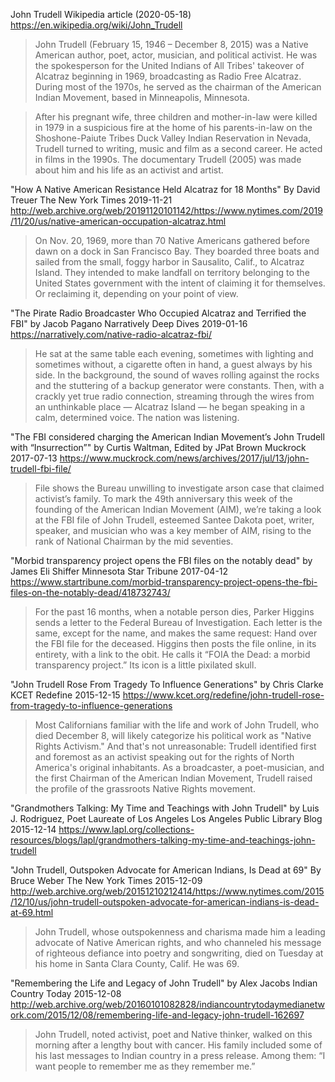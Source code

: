 John Trudell Wikipedia article (2020-05-18)
https://en.wikipedia.org/wiki/John_Trudell

> John Trudell (February 15, 1946 – December 8, 2015) was a Native
> American author, poet, actor, musician, and political activist. He was
> the spokesperson for the United Indians of All Tribes' takeover of
> Alcatraz beginning in 1969, broadcasting as Radio Free
> Alcatraz. During most of the 1970s, he served as the chairman of the
> American Indian Movement, based in Minneapolis, Minnesota.

> After his pregnant wife, three children and mother-in-law were killed
> in 1979 in a suspicious fire at the home of his parents-in-law on the
> Shoshone-Paiute Tribes Duck Valley Indian Reservation in Nevada,
> Trudell turned to writing, music and film as a second career. He acted
> in films in the 1990s. The documentary Trudell (2005) was made about
> him and his life as an activist and artist.

"How A Native American Resistance Held Alcatraz for 18 Months"
By David Treuer
The New York Times
2019-11-21
http://web.archive.org/web/20191120101142/https://www.nytimes.com/2019/11/20/us/native-american-occupation-alcatraz.html

> On Nov. 20, 1969, more than 70 Native Americans gathered before dawn
> on a dock in San Francisco Bay. They boarded three boats and sailed
> from the small, foggy harbor in Sausalito, Calif., to Alcatraz
> Island. They intended to make landfall on territory belonging to the
> United States government with the intent of claiming it for
> themselves. Or reclaiming it, depending on your point of view.

"The Pirate Radio Broadcaster Who Occupied Alcatraz and Terrified the FBI"
by Jacob Pagano
Narratively Deep Dives
2019-01-16
https://narratively.com/native-radio-alcatraz-fbi/

> He sat at the same table each evening, sometimes with lighting and
> sometimes without, a cigarette often in hand, a guest always by his
> side. In the background, the sound of waves rolling against the
> rocks and the stuttering of a backup generator were constants. Then,
> with a crackly yet true radio connection, streaming through the
> wires from an unthinkable place — Alcatraz Island — he began
> speaking in a calm, determined voice. The nation was listening.

"The FBI considered charging the American Indian Movement’s John Trudell with “Insurrection”"
by Curtis Waltman, Edited by JPat Brown
Muckrock
2017-07-13
https://www.muckrock.com/news/archives/2017/jul/13/john-trudell-fbi-file/

> File shows the Bureau unwilling to investigate arson case that
> claimed activist’s family. To mark the 49th anniversary this week of
> the founding of the American Indian Movement (AIM), we’re taking a
> look at the FBI file of John Trudell, esteemed Santee Dakota poet,
> writer, speaker, and musician who was a key member of AIM, rising to
> the rank of National Chairman by the mid seventies.

"Morbid transparency project opens the FBI files on the notably dead"
by James Eli Shiffer
Minnesota Star Tribune
2017-04-12
https://www.startribune.com/morbid-transparency-project-opens-the-fbi-files-on-the-notably-dead/418732743/

> For the past 16 months, when a notable person dies, Parker Higgins
> sends a letter to the Federal Bureau of Investigation. Each letter
> is the same, except for the name, and makes the same request: Hand
> over the FBI file for the deceased. Higgins then posts the file
> online, in its entirety, with a link to the obit. He calls it “FOIA
> the Dead: a morbid transparency project.” Its icon is a little
> pixilated skull.

"John Trudell Rose From Tragedy To Influence Generations"
by Chris Clarke
KCET Redefine
2015-12-15
https://www.kcet.org/redefine/john-trudell-rose-from-tragedy-to-influence-generations

> Most Californians familiar with the life and work of John Trudell,
> who died December 8, will likely categorize his political work as
> "Native Rights Activism." And that's not unreasonable: Trudell
> identified first and foremost as an activist speaking out for the
> rights of North America's original inhabitants. As a broadcaster, a
> poet-musician, and the first Chairman of the American Indian
> Movement, Trudell raised the profile of the grassroots Native Rights
> movement.

"Grandmothers Talking: My Time and Teachings with John Trudell"
by Luis J. Rodriguez, Poet Laureate of Los Angeles
Los Angeles Public Library Blog
2015-12-14
https://www.lapl.org/collections-resources/blogs/lapl/grandmothers-talking-my-time-and-teachings-john-trudell

"John Trudell, Outspoken Advocate for American Indians, Is Dead at 69"
By Bruce Weber
The New York Times
2015-12-09
http://web.archive.org/web/20151210212414/https://www.nytimes.com/2015/12/10/us/john-trudell-outspoken-advocate-for-american-indians-is-dead-at-69.html

> John Trudell, whose outspokenness and charisma made him a leading
> advocate of Native American rights, and who channeled his message of
> righteous defiance into poetry and songwriting, died on Tuesday at
> his home in Santa Clara County, Calif. He was 69.

"Remembering the Life and Legacy of John Trudell"
by Alex Jacobs
Indian Country Today
2015-12-08
http://web.archive.org/web/20160101082828/indiancountrytodaymedianetwork.com/2015/12/08/remembering-life-and-legacy-john-trudell-162697

> John Trudell, noted activist, poet and Native thinker, walked on
> this morning after a lengthy bout with cancer. His family included
> some of his last messages to Indian country in a press
> release. Among them: “I want people to remember me as they remember
> me.”

